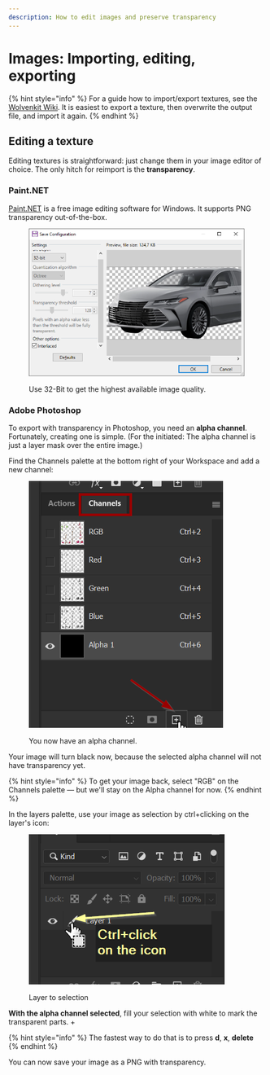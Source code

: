 ```yaml
---
description: How to edit images and preserve transparency
---
```


# Images: Importing, editing, exporting

{% hint style="info" %}
For a guide how to import/export textures, see the [Wolvenkit Wiki](../core-mods-frameworks/redmod/commands/). It is easiest to export a texture, then overwrite the output file, and import it again.
{% endhint %}

## Editing a texture

Editing textures is straightforward: just change them in your image editor of choice. The only hitch for reimport is the **transparency**.

### Paint.NET

[Paint.NET](https://www.getpaint.net/download.html) is a free image editing software for Windows. It supports PNG transparency out-of-the-box.



<figure><img src="../../.gitbook/assets/save_image_paint_dot_net.png" alt=""><figcaption><p>Use 32-Bit to get the highest available image quality.</p></figcaption></figure>

### Adobe Photoshop

To export with transparency in Photoshop, you need an **alpha channel**. Fortunately, creating one is simple. (For the initiated: The alpha channel is just a layer mask over the entire image.)

Find the Channels palette at the bottom right of your Workspace and add a new channel:

<figure><img src="../../.gitbook/assets/textures_create_alpha_channel.png" alt=""><figcaption><p>You now have an alpha channel.</p></figcaption></figure>

Your image will turn black now, because the selected alpha channel will not have transparency yet.

{% hint style="info" %}
To get your image back, select "RGB" on the Channels palette — but we'll stay on the Alpha channel for now.
{% endhint %}

In the layers palette, use your image as selection by ctrl+clicking on the layer's icon:

<figure><img src="../../.gitbook/assets/select_all.png" alt=""><figcaption><p>Layer to selection</p></figcaption></figure>

**With the alpha channel selected**, fill your selection with white to mark the transparent parts. +

{% hint style="info" %}
The fastest way to do that is to press **d**, **x**, **delete**
{% endhint %}

You can now save your image as a PNG with transparency.
